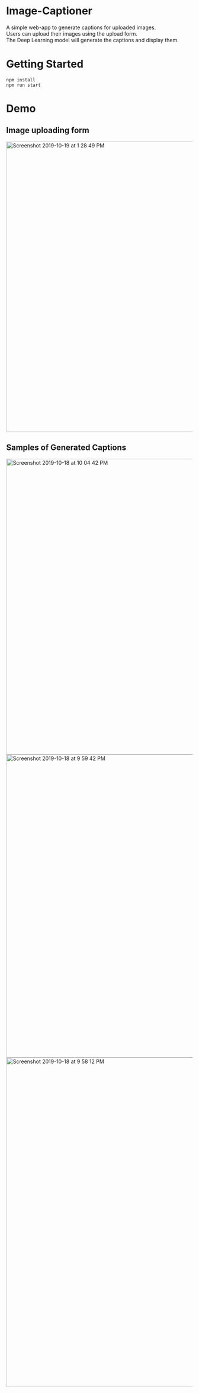 # Image-Captioner
A simple web-app to generate captions for uploaded images.<br>
Users can upload their images using the upload form.<br>
The Deep Learning model will generate the captions and display them.<br>

# Getting Started
```
npm install
npm run start
```
# Demo
## Image uploading form
<img width="782" alt="Screenshot 2019-10-19 at 1 28 49 PM" src="https://user-images.githubusercontent.com/31596604/67140065-68ce7600-f274-11e9-90f0-e4da3ab53cfe.png"><br>
## Samples of Generated Captions
<img width="796" alt="Screenshot 2019-10-18 at 10 04 42 PM" src="https://user-images.githubusercontent.com/31596604/67140021-ec3b9780-f273-11e9-8b21-aacbdc489853.png"><br>
<img width="816" alt="Screenshot 2019-10-18 at 9 59 42 PM" src="https://user-images.githubusercontent.com/31596604/67140023-ef368800-f273-11e9-8242-c61a9f29e1f3.png"><br>
<img width="887" alt="Screenshot 2019-10-18 at 9 58 12 PM" src="https://user-images.githubusercontent.com/31596604/67140024-f198e200-f273-11e9-9eb2-e19c346e1e02.png"><br>
